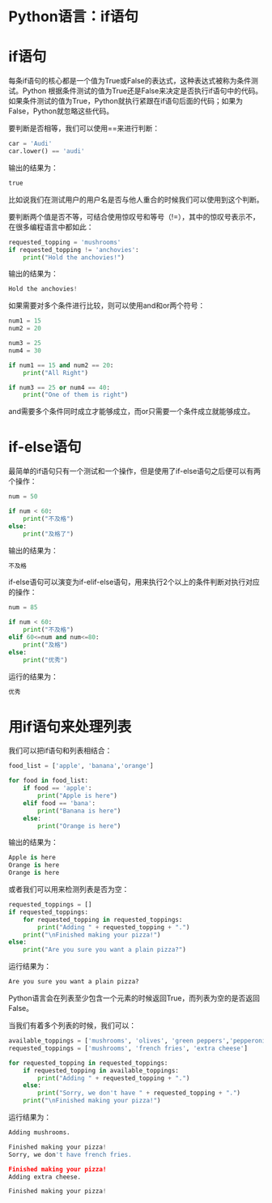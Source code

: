 # Python语言：if语句

# if语句

每条if语句的核心都是一个值为True或False的表达式，这种表达式被称为条件测试。Python 根据条件测试的值为True还是False来决定是否执行if语句中的代码。如果条件测试的值为True，Python就执行紧跟在if语句后面的代码；如果为False，Python就忽略这些代码。

要判断是否相等，我们可以使用==来进行判断：

```python
car = 'Audi'
car.lower() == 'audi'
```

输出的结果为：

```python
true
```

比如说我们在测试用户的用户名是否与他人重合的时候我们可以使用到这个判断。 

要判断两个值是否不等，可结合使用惊叹号和等号（!=），其中的惊叹号表示不，在很多编程语言中都如此：

```python
requested_topping = 'mushrooms'
if requested_topping != 'anchovies':
	print("Hold the anchovies!")
```

输出的结果为：

```python
Hold the anchovies!
```

如果需要对多个条件进行比较，则可以使用and和or两个符号：

```python
num1 = 15
num2 = 20

num3 = 25
num4 = 30

if num1 == 15 and num2 == 20:
	print("All Right")

if num3 == 25 or num4 == 40:
	print("One of them is right")
```

and需要多个条件同时成立才能够成立，而or只需要一个条件成立就能够成立。

# if-else语句

最简单的if语句只有一个测试和一个操作，但是使用了if-else语句之后便可以有两个操作：

```python
num = 50

if num < 60:
	print("不及格")
else:
	print("及格了")
```

输出的结果为：

```python
不及格
```

if-else语句可以演变为if-elif-else语句，用来执行2个以上的条件判断对执行对应的操作：

```python
num = 85

if num < 60:
	print("不及格")
elif 60<=num and num<=80:
	print("及格")
else:
	print("优秀")
```

运行的结果为：

```python
优秀
```

# 用if语句来处理列表

我们可以把if语句和列表相结合：

```python
food_list = ['apple', 'banana','orange']

for food in food_list:
	if food == 'apple':
		print("Apple is here")
	elif food == 'bana':
		print("Banana is here")
	else:
		print("Orange is here")
```

输出的结果为：

```python
Apple is here
Orange is here
Orange is here
```

或者我们可以用来检测列表是否为空：

```python
requested_toppings = []
if requested_toppings:
	for requested_topping in requested_toppings:
		print("Adding " + requested_topping + ".")
	print("\nFinished making your pizza!")
else:
	print("Are you sure you want a plain pizza?")
```

运行结果为：

```python
Are you sure you want a plain pizza?
```

Python语言会在列表至少包含一个元素的时候返回True，而列表为空的是否返回False。

当我们有着多个列表的时候，我们可以：

```python
available_toppings = ['mushrooms', 'olives', 'green peppers','pepperoni', 'pineapple', 'extra cheese']
requested_toppings = ['mushrooms', 'french fries', 'extra cheese']

for requested_topping in requested_toppings:
	if requested_topping in available_toppings:
		print("Adding " + requested_topping + ".")
	else:
		print("Sorry, we don't have " + requested_topping + ".")
	print("\nFinished making your pizza!")
```

运行结果为：

```python
Adding mushrooms.

Finished making your pizza!
Sorry, we don't have french fries.

Finished making your pizza!
Adding extra cheese.

Finished making your pizza!
```